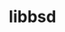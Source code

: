 ---
title: "libbsd"
layout: cache
categories: [package, develop]
meta: {"compilers": ["cce@18.0.0", "gcc@10.5.0", "gcc@11.1.0", "gcc@11.4.0", "gcc@12.3.0", "gcc@12.4.0", "gcc@13.2.0", "gcc@13.3.0", "gcc@7.3.1", "gcc@7.5.0", "intel-oneapi-compilers@2024.1.0", "intel-oneapi-compilers@2025.1.0"], "num_specs": 102, "num_specs_by_stack": {"aws-pcluster-neoverse_v1": 7, "aws-pcluster-x86_64_v4": 14, "bootstrap-x86_64-linux-gnu": 6, "build_systems": 6, "data-vis-sdk": 5, "developer-tools-aarch64-linux-gnu": 6, "developer-tools-x86_64_v3-linux-gnu": 6, "e4s": 5, "e4s-cray-rhel": 5, "e4s-neoverse-v2": 6, "e4s-oneapi": 8, "e4s-rocm-external": 6, "hep": 6, "ml-linux-aarch64-cpu": 6, "ml-linux-aarch64-cuda": 6, "ml-linux-x86_64-cpu": 6, "ml-linux-x86_64-cuda": 6, "ml-linux-x86_64-rocm": 6, "radiuss": 6, "radiuss-aws": 6, "radiuss-aws-aarch64": 9, "root": 102, "tutorial": 12}, "oss": ["amzn2", "centos7", "rhel8", "ubuntu18.04", "ubuntu20.04", "ubuntu22.04", "ubuntu24.04"], "platforms": ["linux"], "stacks": ["aws-pcluster-neoverse_v1", "aws-pcluster-x86_64_v4", "bootstrap-x86_64-linux-gnu", "build_systems", "data-vis-sdk", "developer-tools-aarch64-linux-gnu", "developer-tools-x86_64_v3-linux-gnu", "e4s", "e4s-cray-rhel", "e4s-neoverse-v2", "e4s-oneapi", "e4s-rocm-external", "hep", "ml-linux-aarch64-cpu", "ml-linux-aarch64-cuda", "ml-linux-x86_64-cpu", "ml-linux-x86_64-cuda", "ml-linux-x86_64-rocm", "radiuss", "radiuss-aws", "radiuss-aws-aarch64", "root", "tutorial"], "targets": ["aarch64", "neoverse_v1", "neoverse_v2", "x86_64_v3", "x86_64_v4"], "versions": ["0.12.2"]}
spec_details: [{"compiler": "gcc@13.2.0", "hash": "2sokfeluctmyf5pdgvm247sgxlprclp3", "os": "ubuntu24.04", "platform": "linux", "size": "-", "stacks": ["ml-linux-aarch64-cpu", "ml-linux-aarch64-cuda", "root"], "target": "aarch64", "variants": ["build_system=autotools"], "versions": ["0.12.2"]}, {"compiler": "gcc@11.4.0", "hash": "2txs2dpi4vrfzcyy47anv567v37b5m34", "os": "ubuntu22.04", "platform": "linux", "size": "-", "stacks": ["e4s-neoverse-v2", "root"], "target": "neoverse_v2", "variants": ["build_system=autotools"], "versions": ["0.12.2"]}, {"compiler": "intel-oneapi-compilers@2025.1.0", "hash": "2yov4pzfplzpibwhgxl3t67ynxd6aqnn", "os": "ubuntu22.04", "platform": "linux", "size": "-", "stacks": ["e4s-oneapi", "root"], "target": "x86_64_v3", "variants": ["build_system=autotools"], "versions": ["0.12.2"]}, {"compiler": "intel-oneapi-compilers@2024.1.0", "hash": "32jrnavdbccwu6qebjkqi3y64mnu3hqf", "os": "amzn2", "platform": "linux", "size": "-", "stacks": ["aws-pcluster-x86_64_v4", "root"], "target": "x86_64_v3", "variants": ["build_system=autotools"], "versions": ["0.12.2"]}, {"compiler": "gcc@10.5.0", "hash": "33iaaipzlrbqchoj3tat45sees3ihfib", "os": "centos7", "platform": "linux", "size": "-", "stacks": ["developer-tools-x86_64_v3-linux-gnu", "root"], "target": "x86_64_v3", "variants": ["build_system=autotools"], "versions": ["0.12.2"]}, {"compiler": "cce@18.0.0", "hash": "3gvxjsv6k72zfz3fhqzcv5oiu4c5z673", "os": "rhel8", "platform": "linux", "size": "-", "stacks": ["e4s-cray-rhel", "root"], "target": "x86_64_v3", "variants": ["build_system=autotools"], "versions": ["0.12.2"]}, {"compiler": "gcc@13.2.0", "hash": "444jlvol74k5rwvhewhfjggjl6amfduy", "os": "ubuntu24.04", "platform": "linux", "size": "-", "stacks": ["bootstrap-x86_64-linux-gnu", "ml-linux-x86_64-cpu", "ml-linux-x86_64-cuda", "ml-linux-x86_64-rocm", "root"], "target": "x86_64_v3", "variants": ["build_system=autotools"], "versions": ["0.12.2"]}, {"compiler": "cce@18.0.0", "hash": "4rlqnywnfovciwznhi2hb6v64la7lr3w", "os": "rhel8", "platform": "linux", "size": "-", "stacks": ["e4s-cray-rhel", "root"], "target": "x86_64_v3", "variants": ["build_system=autotools"], "versions": ["0.12.2"]}, {"compiler": "cce@18.0.0", "hash": "4tmor3a2psarfyliz26qrpkv232tqpqk", "os": "rhel8", "platform": "linux", "size": "-", "stacks": ["e4s-cray-rhel", "root"], "target": "x86_64_v3", "variants": ["build_system=autotools"], "versions": ["0.12.2"]}, {"compiler": "gcc@11.4.0", "hash": "5ckm7svujyysfjm2vqm5otark5gy3azn", "os": "ubuntu22.04", "platform": "linux", "size": "-", "stacks": ["e4s-neoverse-v2", "root"], "target": "neoverse_v2", "variants": ["build_system=autotools"], "versions": ["0.12.2"]}, {"compiler": "gcc@13.2.0", "hash": "5fw23yycbejjrowy6v2kxdl7kocnm6cd", "os": "ubuntu24.04", "platform": "linux", "size": "-", "stacks": ["ml-linux-aarch64-cpu", "ml-linux-aarch64-cuda", "root"], "target": "aarch64", "variants": ["build_system=autotools"], "versions": ["0.12.2"]}, {"compiler": "gcc@13.2.0", "hash": "5o667t3f2rvoflfmqujukati4fgzzfm2", "os": "ubuntu24.04", "platform": "linux", "size": "-", "stacks": ["ml-linux-aarch64-cpu", "ml-linux-aarch64-cuda", "root"], "target": "aarch64", "variants": ["build_system=autotools"], "versions": ["0.12.2"]}, {"compiler": "gcc@7.3.1", "hash": "5qh73tjy4feost5to7ietwtulo6l7r54", "os": "amzn2", "platform": "linux", "size": "-", "stacks": ["radiuss-aws-aarch64", "root"], "target": "aarch64", "variants": ["build_system=autotools"], "versions": ["0.12.2"]}, {"compiler": "gcc@7.5.0", "hash": "5xreoeg5wo3rvwoz4bbj567ufhyo7odt", "os": "ubuntu18.04", "platform": "linux", "size": "-", "stacks": ["build_systems", "radiuss", "root"], "target": "x86_64_v3", "variants": ["build_system=autotools"], "versions": ["0.12.2"]}, {"compiler": "gcc@13.2.0", "hash": "65mvojor2xtrgwhvwg6l3ieqq5aynea2", "os": "ubuntu24.04", "platform": "linux", "size": "-", "stacks": ["ml-linux-aarch64-cpu", "ml-linux-aarch64-cuda", "root"], "target": "aarch64", "variants": ["build_system=autotools"], "versions": ["0.12.2"]}, {"compiler": "cce@18.0.0", "hash": "6ke54uifnt7xulqhjjim4uslgbqblnsn", "os": "rhel8", "platform": "linux", "size": "-", "stacks": ["e4s-cray-rhel", "root"], "target": "x86_64_v3", "variants": ["build_system=autotools"], "versions": ["0.12.2"]}, {"compiler": "intel-oneapi-compilers@2024.1.0", "hash": "7ype2nyctwqhbjudwzvlargso77ta5kl", "os": "amzn2", "platform": "linux", "size": "-", "stacks": ["aws-pcluster-x86_64_v4", "root"], "target": "x86_64_v3", "variants": ["build_system=autotools"], "versions": ["0.12.2"]}, {"compiler": "gcc@12.3.0", "hash": "a6aefwfd2g5kazcr2cu7rrmuhgdy7c5a", "os": "ubuntu22.04", "platform": "linux", "size": "-", "stacks": ["root", "tutorial"], "target": "x86_64_v3", "variants": ["build_system=autotools"], "versions": ["0.12.2"]}, {"compiler": "gcc@11.1.0", "hash": "aaov5wa3sypltxfjyexqtzldbb5nwdx5", "os": "ubuntu20.04", "platform": "linux", "size": "-", "stacks": ["data-vis-sdk", "root"], "target": "x86_64_v3", "variants": ["build_system=autotools"], "versions": ["0.12.2"]}, {"compiler": "gcc@12.3.0", "hash": "akuk53uu5gazws44syqooo3mixrdd627", "os": "ubuntu22.04", "platform": "linux", "size": "-", "stacks": ["root", "tutorial"], "target": "x86_64_v3", "variants": ["build_system=autotools"], "versions": ["0.12.2"]}, {"compiler": "gcc@7.5.0", "hash": "ap33sf2pg7un44nfb72j2n43wis7zer3", "os": "ubuntu18.04", "platform": "linux", "size": "-", "stacks": ["build_systems", "radiuss", "root"], "target": "x86_64_v3", "variants": ["build_system=autotools"], "versions": ["0.12.2"]}, {"compiler": "gcc@13.2.0", "hash": "appojbbcowdndk22vswyeermg5yf6as3", "os": "ubuntu24.04", "platform": "linux", "size": "-", "stacks": ["bootstrap-x86_64-linux-gnu", "ml-linux-x86_64-cpu", "ml-linux-x86_64-cuda", "ml-linux-x86_64-rocm", "root"], "target": "x86_64_v3", "variants": ["build_system=autotools"], "versions": ["0.12.2"]}, {"compiler": "gcc@11.1.0", "hash": "aufnjrephh7bdrinweusuksvzaz5jbw6", "os": "ubuntu20.04", "platform": "linux", "size": "-", "stacks": ["data-vis-sdk", "root"], "target": "x86_64_v3", "variants": ["build_system=autotools"], "versions": ["0.12.2"]}, {"compiler": "intel-oneapi-compilers@2025.1.0", "hash": "bcg2poyiohli27qqo6wfn6ayl26tsmog", "os": "ubuntu22.04", "platform": "linux", "size": "-", "stacks": ["e4s-oneapi", "root"], "target": "x86_64_v3", "variants": ["build_system=autotools"], "versions": ["0.12.2"]}, {"compiler": "gcc@7.3.1", "hash": "bibgpujl3poslxvrecwfcucjp7ze3wxs", "os": "amzn2", "platform": "linux", "size": "-", "stacks": ["radiuss-aws", "root"], "target": "x86_64_v3", "variants": ["build_system=autotools"], "versions": ["0.12.2"]}, {"compiler": "intel-oneapi-compilers@2024.1.0", "hash": "busi5ch3kmsgwcewtdbc6bxwleuhy2gt", "os": "amzn2", "platform": "linux", "size": "-", "stacks": ["aws-pcluster-x86_64_v4", "root"], "target": "x86_64_v4", "variants": ["build_system=autotools"], "versions": ["0.12.2"]}, {"compiler": "gcc@12.3.0", "hash": "ca5dvesuhf22j6z4ckrzhlg54z6ftlzf", "os": "ubuntu22.04", "platform": "linux", "size": "-", "stacks": ["root", "tutorial"], "target": "x86_64_v3", "variants": ["build_system=autotools"], "versions": ["0.12.2"]}, {"compiler": "gcc@7.3.1", "hash": "caxkmekhboa3aeua4if5v5hxdvhru3sn", "os": "amzn2", "platform": "linux", "size": "-", "stacks": ["radiuss-aws", "root"], "target": "x86_64_v3", "variants": ["build_system=autotools"], "versions": ["0.12.2"]}, {"compiler": "gcc@12.4.0", "hash": "crpu7hkbi5zxzukyj7fkfkrim6ukq2o6", "os": "amzn2", "platform": "linux", "size": "-", "stacks": ["aws-pcluster-neoverse_v1", "root"], "target": "neoverse_v1", "variants": ["build_system=autotools"], "versions": ["0.12.2"]}, {"compiler": "gcc@7.5.0", "hash": "cseg3twyk5bdz7zrfmd4fd3vozhpbxvj", "os": "ubuntu18.04", "platform": "linux", "size": "-", "stacks": ["build_systems", "radiuss", "root"], "target": "x86_64_v3", "variants": ["build_system=autotools"], "versions": ["0.12.2"]}, {"compiler": "gcc@7.3.1", "hash": "cwyeqk44whrhfyyf6m2cxmbcgrgrwjy7", "os": "amzn2", "platform": "linux", "size": "-", "stacks": ["radiuss-aws-aarch64", "root"], "target": "aarch64", "variants": ["build_system=autotools"], "versions": ["0.12.2"]}, {"compiler": "gcc@12.4.0", "hash": "dlzwtov6qc4y45ulmm2kddeebrvgntsx", "os": "amzn2", "platform": "linux", "size": "-", "stacks": ["aws-pcluster-neoverse_v1", "root"], "target": "neoverse_v1", "variants": ["build_system=autotools"], "versions": ["0.12.2"]}, {"compiler": "intel-oneapi-compilers@2024.1.0", "hash": "dm4jkvvlydqydpxkzawiz6prxx5prpuw", "os": "amzn2", "platform": "linux", "size": "-", "stacks": ["aws-pcluster-x86_64_v4", "root"], "target": "x86_64_v3", "variants": ["build_system=autotools"], "versions": ["0.12.2"]}, {"compiler": "gcc@7.3.1", "hash": "duq6yfqfhpif6x3mgzwliyx6ghgatlwu", "os": "amzn2", "platform": "linux", "size": "-", "stacks": ["radiuss-aws-aarch64", "root"], "target": "aarch64", "variants": ["build_system=autotools"], "versions": ["0.12.2"]}, {"compiler": "gcc@11.4.0", "hash": "etaxstyu4u7fiagkj5i2qbrxgjri2edf", "os": "ubuntu22.04", "platform": "linux", "size": "-", "stacks": ["e4s", "e4s-rocm-external", "hep", "root", "tutorial"], "target": "x86_64_v3", "variants": ["build_system=autotools"], "versions": ["0.12.2"]}, {"compiler": "intel-oneapi-compilers@2024.1.0", "hash": "ex3h5nvma6ymoplhvgzn5ducwjax3xul", "os": "amzn2", "platform": "linux", "size": "-", "stacks": ["aws-pcluster-x86_64_v4", "root"], "target": "x86_64_v4", "variants": ["build_system=autotools"], "versions": ["0.12.2"]}, {"compiler": "gcc@7.3.1", "hash": "f5p7do3s5lyigj6deenrtynwicnflujn", "os": "amzn2", "platform": "linux", "size": "-", "stacks": ["radiuss-aws-aarch64", "root"], "target": "aarch64", "variants": ["build_system=autotools"], "versions": ["0.12.2"]}, {"compiler": "gcc@11.1.0", "hash": "fa3lovkcofykrjh2j5xb7ygqfh5wpozh", "os": "ubuntu20.04", "platform": "linux", "size": "-", "stacks": ["data-vis-sdk", "root"], "target": "x86_64_v3", "variants": ["build_system=autotools"], "versions": ["0.12.2"]}, {"compiler": "gcc@7.5.0", "hash": "fxdvzbkcxv5e4k24cqj2ry43bq26qyhq", "os": "ubuntu18.04", "platform": "linux", "size": "-", "stacks": ["build_systems", "radiuss", "root"], "target": "x86_64_v3", "variants": ["build_system=autotools"], "versions": ["0.12.2"]}, {"compiler": "intel-oneapi-compilers@2025.1.0", "hash": "g2escynm2kw7qvqjynccddf37sfhzeei", "os": "ubuntu22.04", "platform": "linux", "size": "-", "stacks": ["e4s-oneapi", "root"], "target": "x86_64_v3", "variants": ["build_system=autotools"], "versions": ["0.12.2"]}, {"compiler": "intel-oneapi-compilers@2024.1.0", "hash": "gc34z2vmu2soe457cmdncp2qsy33uwc4", "os": "amzn2", "platform": "linux", "size": "-", "stacks": ["aws-pcluster-x86_64_v4", "root"], "target": "x86_64_v4", "variants": ["build_system=autotools"], "versions": ["0.12.2"]}, {"compiler": "gcc@13.3.0", "hash": "ggaiaz7t2lotaujxfkiwtiystmkns56h", "os": "rhel8", "platform": "linux", "size": "-", "stacks": ["developer-tools-aarch64-linux-gnu", "root"], "target": "aarch64", "variants": ["build_system=autotools"], "versions": ["0.12.2"]}, {"compiler": "cce@18.0.0", "hash": "gj36a5otqsm4a4tupnle3zw2fdyrxfsz", "os": "rhel8", "platform": "linux", "size": "-", "stacks": ["e4s-cray-rhel", "root"], "target": "x86_64_v3", "variants": ["build_system=autotools"], "versions": ["0.12.2"]}, {"compiler": "intel-oneapi-compilers@2025.1.0", "hash": "gkcccvn6x66btwuyzv6boyd3flpffmvm", "os": "ubuntu22.04", "platform": "linux", "size": "-", "stacks": ["e4s-oneapi", "root"], "target": "x86_64_v3", "variants": ["build_system=autotools"], "versions": ["0.12.2"]}, {"compiler": "gcc@13.2.0", "hash": "glraphadu23zxj5g4z3gqaal5jkkiuet", "os": "ubuntu24.04", "platform": "linux", "size": "-", "stacks": ["ml-linux-aarch64-cpu", "ml-linux-aarch64-cuda", "root"], "target": "aarch64", "variants": ["build_system=autotools"], "versions": ["0.12.2"]}, {"compiler": "gcc@12.4.0", "hash": "hgtkbgipnbmakkgildhcd2fr3fn6aza6", "os": "amzn2", "platform": "linux", "size": "-", "stacks": ["aws-pcluster-neoverse_v1", "root"], "target": "neoverse_v1", "variants": ["build_system=autotools"], "versions": ["0.12.2"]}, {"compiler": "gcc@12.4.0", "hash": "hnrv6zgcrbif2kral7lul33po723xv27", "os": "amzn2", "platform": "linux", "size": "-", "stacks": ["aws-pcluster-neoverse_v1", "root"], "target": "neoverse_v1", "variants": ["build_system=autotools"], "versions": ["0.12.2"]}, {"compiler": "gcc@12.4.0", "hash": "hzbwki2hoigmo2jgcqjs47w2wxmiaoy4", "os": "amzn2", "platform": "linux", "size": "-", "stacks": ["aws-pcluster-neoverse_v1", "root"], "target": "neoverse_v1", "variants": ["build_system=autotools"], "versions": ["0.12.2"]}, {"compiler": "gcc@10.5.0", "hash": "ie7wzm7ng2bcrab2epetajwbzmq746pn", "os": "centos7", "platform": "linux", "size": "-", "stacks": ["developer-tools-x86_64_v3-linux-gnu", "root"], "target": "x86_64_v3", "variants": ["build_system=autotools"], "versions": ["0.12.2"]}, {"compiler": "gcc@13.3.0", "hash": "imwa4i3axd5ir35dpjnfeluwlq7uoxjg", "os": "rhel8", "platform": "linux", "size": "-", "stacks": ["developer-tools-aarch64-linux-gnu", "root"], "target": "aarch64", "variants": ["build_system=autotools"], "versions": ["0.12.2"]}, {"compiler": "intel-oneapi-compilers@2024.1.0", "hash": "iqt3rcjf4jfhkfrotxhmvi55jmjtdlip", "os": "amzn2", "platform": "linux", "size": "-", "stacks": ["aws-pcluster-x86_64_v4", "root"], "target": "x86_64_v4", "variants": ["build_system=autotools"], "versions": ["0.12.2"]}, {"compiler": "gcc@7.3.1", "hash": "iu4pyfoggqroq5q33any6an66pj4trgp", "os": "amzn2", "platform": "linux", "size": "-", "stacks": ["radiuss-aws-aarch64", "root"], "target": "aarch64", "variants": ["build_system=autotools"], "versions": ["0.12.2"]}, {"compiler": "gcc@13.3.0", "hash": "jpllmid7hxsvd5vpwmfh6fjpv6qccy65", "os": "rhel8", "platform": "linux", "size": "-", "stacks": ["developer-tools-aarch64-linux-gnu", "root"], "target": "aarch64", "variants": ["build_system=autotools"], "versions": ["0.12.2"]}, {"compiler": "gcc@11.4.0", "hash": "jyvlxy7m7r7n7qnbxrwbfprwty3utnib", "os": "ubuntu22.04", "platform": "linux", "size": "-", "stacks": ["e4s", "e4s-rocm-external", "hep", "root", "tutorial"], "target": "x86_64_v3", "variants": ["build_system=autotools"], "versions": ["0.12.2"]}, {"compiler": "intel-oneapi-compilers@2024.1.0", "hash": "kjmogutackyen3egimf3n3t7vykb5zd4", "os": "amzn2", "platform": "linux", "size": "-", "stacks": ["aws-pcluster-x86_64_v4", "root"], "target": "x86_64_v3", "variants": ["build_system=autotools"], "versions": ["0.12.2"]}, {"compiler": "gcc@11.4.0", "hash": "kwc5qdfqnezetx4d2ev7tfwyiwiny523", "os": "ubuntu22.04", "platform": "linux", "size": "-", "stacks": ["e4s-neoverse-v2", "root"], "target": "neoverse_v2", "variants": ["build_system=autotools"], "versions": ["0.12.2"]}, {"compiler": "gcc@12.3.0", "hash": "l24j3rrby3khalxggynobbxx4nwii7nw", "os": "ubuntu22.04", "platform": "linux", "size": "-", "stacks": ["root", "tutorial"], "target": "x86_64_v3", "variants": ["build_system=autotools"], "versions": ["0.12.2"]}, {"compiler": "gcc@7.3.1", "hash": "l4wvymjylqdoand7xppo2oz4xbqpcrek", "os": "amzn2", "platform": "linux", "size": "-", "stacks": ["radiuss-aws", "root"], "target": "x86_64_v3", "variants": ["build_system=autotools"], "versions": ["0.12.2"]}, {"compiler": "gcc@13.3.0", "hash": "l5ub5nf3pwxkg7kuaedjgkqr55fg4fyz", "os": "rhel8", "platform": "linux", "size": "-", "stacks": ["developer-tools-aarch64-linux-gnu", "root"], "target": "aarch64", "variants": ["build_system=autotools"], "versions": ["0.12.2"]}, {"compiler": "intel-oneapi-compilers@2025.1.0", "hash": "larcre4d6sjkyorbb4uo4gdyg5mnrzzi", "os": "ubuntu22.04", "platform": "linux", "size": "-", "stacks": ["e4s-oneapi", "root"], "target": "x86_64_v3", "variants": ["build_system=autotools"], "versions": ["0.12.2"]}, {"compiler": "gcc@7.3.1", "hash": "lzoihe2hndciqrosxd77ep2aadeks64w", "os": "amzn2", "platform": "linux", "size": "-", "stacks": ["radiuss-aws-aarch64", "root"], "target": "aarch64", "variants": ["build_system=autotools"], "versions": ["0.12.2"]}, {"compiler": "gcc@12.3.0", "hash": "m42fgfvo64hgfptwn4qkgrl47i2gcbt7", "os": "ubuntu22.04", "platform": "linux", "size": "-", "stacks": ["root", "tutorial"], "target": "x86_64_v3", "variants": ["build_system=autotools"], "versions": ["0.12.2"]}, {"compiler": "gcc@10.5.0", "hash": "mfhesybcb62u75nws2hmfpr7oaxpnp2q", "os": "centos7", "platform": "linux", "size": "-", "stacks": ["developer-tools-x86_64_v3-linux-gnu", "root"], "target": "x86_64_v3", "variants": ["build_system=autotools"], "versions": ["0.12.2"]}, {"compiler": "intel-oneapi-compilers@2024.1.0", "hash": "mj5ledctbu5y2u6zjtqcfyllo7lef3gr", "os": "amzn2", "platform": "linux", "size": "-", "stacks": ["aws-pcluster-x86_64_v4", "root"], "target": "x86_64_v4", "variants": ["build_system=autotools"], "versions": ["0.12.2"]}, {"compiler": "intel-oneapi-compilers@2025.1.0", "hash": "mlc2tz6zymb23d2wqhfihl5wwgifvj7c", "os": "ubuntu22.04", "platform": "linux", "size": "-", "stacks": ["e4s-oneapi", "root"], "target": "x86_64_v3", "variants": ["build_system=autotools"], "versions": ["0.12.2"]}, {"compiler": "gcc@7.3.1", "hash": "mooqmmitcyuzrxf7hwgjkhbuphf5jozn", "os": "amzn2", "platform": "linux", "size": "-", "stacks": ["radiuss-aws", "root"], "target": "x86_64_v3", "variants": ["build_system=autotools"], "versions": ["0.12.2"]}, {"compiler": "gcc@11.4.0", "hash": "mqw6qpehlr3elw6jliwo5v2gvalmg4kk", "os": "ubuntu22.04", "platform": "linux", "size": "-", "stacks": ["e4s-neoverse-v2", "root"], "target": "neoverse_v2", "variants": ["build_system=autotools"], "versions": ["0.12.2"]}, {"compiler": "gcc@10.5.0", "hash": "n4dywu3skevcxynjli53w4dkmoagzm4s", "os": "centos7", "platform": "linux", "size": "-", "stacks": ["developer-tools-x86_64_v3-linux-gnu", "root"], "target": "x86_64_v3", "variants": ["build_system=autotools"], "versions": ["0.12.2"]}, {"compiler": "intel-oneapi-compilers@2024.1.0", "hash": "n6zs6uyccmqvj4hozb2pud5nc2rfr3ec", "os": "amzn2", "platform": "linux", "size": "-", "stacks": ["aws-pcluster-x86_64_v4", "root"], "target": "x86_64_v4", "variants": ["build_system=autotools"], "versions": ["0.12.2"]}, {"compiler": "gcc@11.1.0", "hash": "nck6gdyzpm6z6n7cf5j2kj5ujqzj3z33", "os": "ubuntu20.04", "platform": "linux", "size": "-", "stacks": ["data-vis-sdk", "root"], "target": "x86_64_v3", "variants": ["build_system=autotools"], "versions": ["0.12.2"]}, {"compiler": "gcc@13.3.0", "hash": "nnerqyorsnjmda27ecnnontbw6hprd64", "os": "rhel8", "platform": "linux", "size": "-", "stacks": ["developer-tools-aarch64-linux-gnu", "root"], "target": "aarch64", "variants": ["build_system=autotools"], "versions": ["0.12.2"]}, {"compiler": "gcc@10.5.0", "hash": "o4ouiv7k5q2k32vmrryqlzxyivw4omfx", "os": "centos7", "platform": "linux", "size": "-", "stacks": ["developer-tools-x86_64_v3-linux-gnu", "root"], "target": "x86_64_v3", "variants": ["build_system=autotools"], "versions": ["0.12.2"]}, {"compiler": "gcc@7.3.1", "hash": "oh3mjxftwz7ll7muh36q2fhnzxbok4qf", "os": "amzn2", "platform": "linux", "size": "-", "stacks": ["radiuss-aws", "root"], "target": "x86_64_v3", "variants": ["build_system=autotools"], "versions": ["0.12.2"]}, {"compiler": "gcc@7.3.1", "hash": "oxc5o2w3n3nl4gha56bwrwm3mgqiyems", "os": "amzn2", "platform": "linux", "size": "-", "stacks": ["radiuss-aws", "root"], "target": "x86_64_v3", "variants": ["build_system=autotools"], "versions": ["0.12.2"]}, {"compiler": "gcc@12.4.0", "hash": "p2qah3upyurifyqu6zaesvxkhe32zgbl", "os": "amzn2", "platform": "linux", "size": "-", "stacks": ["aws-pcluster-neoverse_v1", "root"], "target": "neoverse_v1", "variants": ["build_system=autotools"], "versions": ["0.12.2"]}, {"compiler": "intel-oneapi-compilers@2025.1.0", "hash": "phbcsq7ghuc4dneqn7wjh52q4j2tifk2", "os": "ubuntu22.04", "platform": "linux", "size": "-", "stacks": ["e4s-oneapi", "root"], "target": "x86_64_v3", "variants": ["build_system=autotools"], "versions": ["0.12.2"]}, {"compiler": "gcc@7.3.1", "hash": "pixvbis4v6m2zbcjcrflnjmy2bvfjloa", "os": "amzn2", "platform": "linux", "size": "-", "stacks": ["radiuss-aws-aarch64", "root"], "target": "aarch64", "variants": ["build_system=autotools"], "versions": ["0.12.2"]}, {"compiler": "gcc@11.4.0", "hash": "pqk5gyp2xtiflexrqebhifhgwbyqbwd7", "os": "ubuntu22.04", "platform": "linux", "size": "-", "stacks": ["e4s", "e4s-rocm-external", "hep", "root", "tutorial"], "target": "x86_64_v3", "variants": ["build_system=autotools"], "versions": ["0.12.2"]}, {"compiler": "gcc@7.3.1", "hash": "pwlletwxyhmsgwxnk6nxha5krzgggvrr", "os": "amzn2", "platform": "linux", "size": "-", "stacks": ["radiuss-aws-aarch64", "root"], "target": "aarch64", "variants": ["build_system=autotools"], "versions": ["0.12.2"]}, {"compiler": "gcc@13.2.0", "hash": "q4bak2soisshssln52ta5bsl3mxbw6ja", "os": "ubuntu24.04", "platform": "linux", "size": "-", "stacks": ["bootstrap-x86_64-linux-gnu", "ml-linux-x86_64-cpu", "ml-linux-x86_64-cuda", "ml-linux-x86_64-rocm", "root"], "target": "x86_64_v3", "variants": ["build_system=autotools"], "versions": ["0.12.2"]}, {"compiler": "intel-oneapi-compilers@2025.1.0", "hash": "r3irfalre2olrgxch3ceofxdbo6u4ez4", "os": "ubuntu22.04", "platform": "linux", "size": "-", "stacks": ["e4s-oneapi", "root"], "target": "x86_64_v3", "variants": ["build_system=autotools"], "versions": ["0.12.2"]}, {"compiler": "gcc@10.5.0", "hash": "r3mndor7hyjhmdf4ao47thv4pb27p7uv", "os": "centos7", "platform": "linux", "size": "-", "stacks": ["developer-tools-x86_64_v3-linux-gnu", "root"], "target": "x86_64_v3", "variants": ["build_system=autotools"], "versions": ["0.12.2"]}, {"compiler": "gcc@11.4.0", "hash": "r4mmqxbiujg5zktfgzlmlknz7g7hfbaq", "os": "ubuntu22.04", "platform": "linux", "size": "-", "stacks": ["e4s-rocm-external", "hep", "root", "tutorial"], "target": "x86_64_v3", "variants": ["build_system=autotools"], "versions": ["0.12.2"]}, {"compiler": "gcc@7.5.0", "hash": "r52yudryh6clkqnfxjxclfdo6wkjxcpk", "os": "ubuntu18.04", "platform": "linux", "size": "-", "stacks": ["build_systems", "radiuss", "root"], "target": "x86_64_v3", "variants": ["build_system=autotools"], "versions": ["0.12.2"]}, {"compiler": "gcc@13.3.0", "hash": "r6bmfan774ex6u7turq635h5sgwnend5", "os": "rhel8", "platform": "linux", "size": "-", "stacks": ["developer-tools-aarch64-linux-gnu", "root"], "target": "aarch64", "variants": ["build_system=autotools"], "versions": ["0.12.2"]}, {"compiler": "gcc@13.2.0", "hash": "r7foqeswynufibchicbalsqzqqaxtb5o", "os": "ubuntu24.04", "platform": "linux", "size": "-", "stacks": ["bootstrap-x86_64-linux-gnu", "ml-linux-x86_64-cpu", "ml-linux-x86_64-cuda", "ml-linux-x86_64-rocm", "root"], "target": "x86_64_v3", "variants": ["build_system=autotools"], "versions": ["0.12.2"]}, {"compiler": "gcc@7.3.1", "hash": "sy5vnwvfbeivkcywlkhgyoerswnx23wk", "os": "amzn2", "platform": "linux", "size": "-", "stacks": ["radiuss-aws-aarch64", "root"], "target": "aarch64", "variants": ["build_system=autotools"], "versions": ["0.12.2"]}, {"compiler": "intel-oneapi-compilers@2024.1.0", "hash": "tape53vmbfg5fvymeqpfdp4io55glsb6", "os": "amzn2", "platform": "linux", "size": "-", "stacks": ["aws-pcluster-x86_64_v4", "root"], "target": "x86_64_v4", "variants": ["build_system=autotools"], "versions": ["0.12.2"]}, {"compiler": "gcc@12.3.0", "hash": "tguif3kjrid2jytkgjhzr2ceefozhbvb", "os": "ubuntu22.04", "platform": "linux", "size": "-", "stacks": ["root", "tutorial"], "target": "x86_64_v3", "variants": ["build_system=autotools"], "versions": ["0.12.2"]}, {"compiler": "intel-oneapi-compilers@2024.1.0", "hash": "uilgl27ztevnwpfqoomkj42p25qtoojk", "os": "amzn2", "platform": "linux", "size": "-", "stacks": ["aws-pcluster-x86_64_v4", "root"], "target": "x86_64_v3", "variants": ["build_system=autotools"], "versions": ["0.12.2"]}, {"compiler": "gcc@7.5.0", "hash": "ujv23nm7lhuph6ajj5roytauctjo44ap", "os": "ubuntu18.04", "platform": "linux", "size": "-", "stacks": ["build_systems", "radiuss", "root"], "target": "x86_64_v3", "variants": ["build_system=autotools"], "versions": ["0.12.2"]}, {"compiler": "intel-oneapi-compilers@2024.1.0", "hash": "vkc7goqpox5vwntq2aqlfc6ahlvuitf3", "os": "amzn2", "platform": "linux", "size": "-", "stacks": ["aws-pcluster-x86_64_v4", "root"], "target": "x86_64_v3", "variants": ["build_system=autotools"], "versions": ["0.12.2"]}, {"compiler": "gcc@11.4.0", "hash": "vunlwzq63eihcfkipfyoc5mxzct7maes", "os": "ubuntu22.04", "platform": "linux", "size": "-", "stacks": ["e4s", "e4s-rocm-external", "hep", "root", "tutorial"], "target": "x86_64_v3", "variants": ["build_system=autotools"], "versions": ["0.12.2"]}, {"compiler": "gcc@11.4.0", "hash": "waaog6fz47iflmcmjwenipl5gmh6zjig", "os": "ubuntu22.04", "platform": "linux", "size": "-", "stacks": ["e4s-neoverse-v2", "root"], "target": "neoverse_v2", "variants": ["build_system=autotools"], "versions": ["0.12.2"]}, {"compiler": "gcc@12.4.0", "hash": "wqc3vslz7apenklxink5mqcdhyx6jl6f", "os": "amzn2", "platform": "linux", "size": "-", "stacks": ["aws-pcluster-neoverse_v1", "root"], "target": "neoverse_v1", "variants": ["build_system=autotools"], "versions": ["0.12.2"]}, {"compiler": "gcc@11.4.0", "hash": "wtgecprsyv6dsi4t2neh5hdfautq5sk6", "os": "ubuntu22.04", "platform": "linux", "size": "-", "stacks": ["e4s-neoverse-v2", "root"], "target": "neoverse_v2", "variants": ["build_system=autotools"], "versions": ["0.12.2"]}, {"compiler": "gcc@13.2.0", "hash": "xo3zft2blf63sute7gxrjarhgv2hq3rz", "os": "ubuntu24.04", "platform": "linux", "size": "-", "stacks": ["bootstrap-x86_64-linux-gnu", "ml-linux-x86_64-cpu", "ml-linux-x86_64-cuda", "ml-linux-x86_64-rocm", "root"], "target": "x86_64_v3", "variants": ["build_system=autotools"], "versions": ["0.12.2"]}, {"compiler": "gcc@11.4.0", "hash": "xp6hldvllqd5q5kklxaeuhw5ytde3tz6", "os": "ubuntu22.04", "platform": "linux", "size": "-", "stacks": ["e4s", "e4s-rocm-external", "hep", "root", "tutorial"], "target": "x86_64_v3", "variants": ["build_system=autotools"], "versions": ["0.12.2"]}, {"compiler": "gcc@11.1.0", "hash": "xyvd45fusqcezsmn6oyfxoojblfhslxu", "os": "ubuntu20.04", "platform": "linux", "size": "-", "stacks": ["data-vis-sdk", "root"], "target": "x86_64_v3", "variants": ["build_system=autotools"], "versions": ["0.12.2"]}, {"compiler": "intel-oneapi-compilers@2024.1.0", "hash": "ynmqzlgw7x5kjzntd3shsqnm6ijtji6f", "os": "amzn2", "platform": "linux", "size": "-", "stacks": ["aws-pcluster-x86_64_v4", "root"], "target": "x86_64_v3", "variants": ["build_system=autotools"], "versions": ["0.12.2"]}, {"compiler": "gcc@13.2.0", "hash": "ynxoyi7sxzwk2ofebewnvwxdzrsjqmz6", "os": "ubuntu24.04", "platform": "linux", "size": "-", "stacks": ["bootstrap-x86_64-linux-gnu", "ml-linux-x86_64-cpu", "ml-linux-x86_64-cuda", "ml-linux-x86_64-rocm", "root"], "target": "x86_64_v3", "variants": ["build_system=autotools"], "versions": ["0.12.2"]}, {"compiler": "gcc@13.2.0", "hash": "zl22d2lm3irfssw32dfk4dioc5fwhvgg", "os": "ubuntu24.04", "platform": "linux", "size": "-", "stacks": ["ml-linux-aarch64-cpu", "ml-linux-aarch64-cuda", "root"], "target": "aarch64", "variants": ["build_system=autotools"], "versions": ["0.12.2"]}]
---